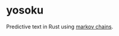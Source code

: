 [markov-chain]: https://en.wikipedia.org/wiki/Markov_chain

# yosoku
Predictive text in Rust using [markov chains][markov-chain].
